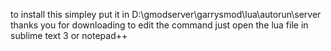 to install this simpley put it in
D:\gmodserver\garrysmod\lua\autorun\server
thanks you for downloading to edit the command just open the lua file in sublime text 3 or notepad++
